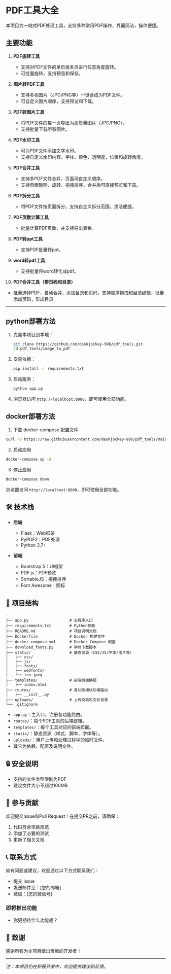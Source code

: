 # PDF工具大全

本项目为一站式PDF处理工具，支持多种常用PDF操作，界面简洁，操作便捷。

## 主要功能

1. **PDF旋转工具**
   - 支持对PDF文件的单页或多页进行任意角度旋转。
   - 可批量旋转，支持预览和保存。

2. **图片转PDF工具**
   - 支持多张图片（JPG/PNG等）一键合成为PDF文件。
   - 可自定义图片顺序，支持预览和下载。

3. **PDF转图片工具**
   - 将PDF文件的每一页导出为高质量图片（JPG/PNG）。
   - 支持批量下载所有图片。

4. **PDF水印工具**
   - 可为PDF文件添加文字水印。
   - 支持自定义水印内容、字体、颜色、透明度、位置和旋转角度。

5. **PDF合并工具**
   - 支持多PDF文件合并，页面可自定义顺序。
   - 支持页面删除、旋转、拖拽排序，合并后可直接预览和下载。

6. **PDF拆分工具**
   - 将PDF文件按页面拆分，支持自定义拆分范围，灵活便捷。

7. **PDF页数计算工具**
   - 批量计算PDF页数，并支持导出表格。  
8. **PDF转ppt工具**
   - 支持PDF批量转ppt。  
9. **word转pdf工具**
   - 支持批量将word转化成pdf。  

10. **PDF合并工具（带页码和目录）**
   - 批量选择PDF，自动合并、添加目录和页码，支持顺序拖拽和目录编辑，批量添加页码，形成目录
---

## python部署方法


1. 克隆本项目到本地：
   ```bash
   git clone https://github.com/deskjockey-996/pdf_tools.git
   cd pdf_tools/image_to_pdf
   ```
2. 安装依赖：
   ```bash
   pip install -r requirements.txt
   ```
3. 启动服务：
   ```bash
   python app.py
   ```
4. 浏览器访问 `http://localhost:8000`，即可使用全部功能。

## docker部署方法
1. 下载 docker-compose 配置文件
```bash
curl -O https://raw.githubusercontent.com/deskjockey-996/pdf_tools/main/docker-compose.yml
```
2. 启动应用
```bash
docker-compose up -d
```
3. 停止应用
```bash
docker-compose down
```

浏览器访问 `http://localhost:8000`，即可使用全部功能。

## 🛠️ 技术栈

- **后端**
  - Flask：Web框架
  - PyPDF2：PDF处理
  - Python 3.7+

- **前端**
  - Bootstrap 5：UI框架
  - PDF.js：PDF预览
  - SortableJS：拖拽排序
  - Font Awesome：图标

## 📁 项目结构

```
.
├── app.py                  # 主程序入口
├── requirements.txt        # Python依赖
├── README.md               # 项目说明文档
├── Dockerfile              # Docker 构建文件
├── docker-compose.yml      # Docker Compose 配置
├── download_fonts.py       # 字体下载脚本
├── static/                 # 静态资源（CSS/JS/字体/图片等）
│   ├── css/
│   ├── js/
│   ├── fonts/
│   ├── webfonts/
│   └── ico.jpeg
├── templates/              # 前端页面模板
│   ├── index.html
├── routes/                 # 各功能模块后端路由
│   ├── __init__.py
├── uploads/                # 上传及临时文件目录
└── .gitignore
```

- `app.py`：主入口，注册各功能路由。
- `routes/`：每个PDF工具的后端逻辑。
- `templates/`：每个工具对应的前端页面。
- `static/`：静态资源（样式、脚本、字体等）。
- `uploads/`：用户上传和处理过程中的临时文件。
- 其它为依赖、配置及说明文件。

## 🔒 安全说明

- 支持的文件类型限制为PDF
- 建议文件大小不超过100MB

## 🤝 参与贡献

欢迎提交Issue和Pull Request！在提交PR之前，请确保：

1. 代码符合项目规范
2. 添加了必要的测试
3. 更新了相关文档


## 📞 联系方式

如有问题或建议，欢迎通过以下方式联系我们：
- 提交 Issue
- 发送邮件至：[您的邮箱]
- 微信：[您的微信号]

### 即将推出功能

- 你更期待什么功能呢？

## 🙏 致谢

感谢所有为本项目做出贡献的开发者！

---

*注：本项目仍在积极开发中，欢迎提供建议和反馈。* 